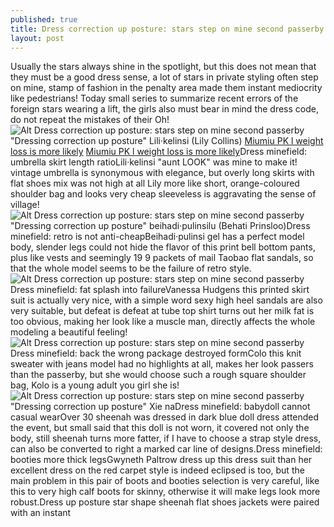 ```yaml
---
published: true
title: Dress correction up posture: stars step on mine second passerby
layout: post
---
```

Usually the stars always shine in the spotlight, but this does not mean that they must be a good dress sense, a lot of stars in private styling often step on mine, stamp of fashion in the penalty area made them instant mediocrity like pedestrians! Today small series to summarize recent errors of the foreign stars wearing a lift, the girls also must bear in mind the dress code, do not repeat the mistakes of their Oh!![Alt Dress correction up posture: stars step on mine second passerby](http://chinatravel123.files.wordpress.com/2016/01/78370f94.jpeg)\"Dressing correction up posture\" Lili·kelinsi (Lily Collins) [Miumiu PK l weight loss is more likely](http://www.focalstyle.com/2016/01/17/miumiu-pk-l-weight-loss-is-more-likely/) [Miumiu PK l weight loss is more likely](http://www.focalstyle.com/2016/01/17/miumiu-pk-l-weight-loss-is-more-likely/)Dress minefield: umbrella skirt length ratioLili·kelinsi \"aunt LOOK\" was mine to make it! vintage umbrella is synonymous with elegance, but overly long skirts with flat shoes mix was not high at all Lily more like short, orange-coloured shoulder bag and looks very cheap sleeveless is aggravating the sense of village!![Alt Dress correction up posture: stars step on mine second passerby](http://chinatravel123.files.wordpress.com/2016/01/782f528e.jpeg)\"Dressing correction up posture\" beihadi·pulinsilu (Behati Prinsloo)Dress minefield: retro is not anti-cheapBeihadi·pulinsi gel has a perfect model body, slender legs could not hide the flavor of this print bell bottom pants, plus like vests and seemingly 19 9 packets of mail Taobao flat sandals, so that the whole model seems to be the failure of retro style.![Alt Dress correction up posture: stars step on mine second passerby](http://chinatravel123.files.wordpress.com/2016/01/78333331.jpeg)Dress minefield: fat splash into failureVanessa Hudgens this printed skirt suit is actually very nice, with a simple word sexy high heel sandals are also very suitable, but defeat is defeat at tube top shirt turns out her milk fat is too obvious, making her look like a muscle man, directly affects the whole modeling a beautiful feeling!![Alt Dress correction up posture: stars step on mine second passerby](http://chinatravel123.files.wordpress.com/2016/01/783c9afd.jpeg)Dress minefield: back the wrong package destroyed formColo this knit sweater with jeans model had no highlights at all, makes her look passers than the passerby, but she would choose such a rough square shoulder bag, Kolo is a young adult you girl she is!![Alt Dress correction up posture: stars step on mine second passerby](http://chinatravel123.files.wordpress.com/2016/01/7831040f.jpeg)\"Dressing correction up posture\" Xie naDress minefield: babydoll cannot casual wearOver 30 sheenah was dressed in dark blue doll dress attended the event, but small said that this doll is not worn, it covered not only the body, still sheenah turns more fatter, if I have to choose a strap style dress, can also be converted to right a marked car line of designs.Dress minefield: booties more thick legsGwyneth Paltrow dress up this dress suit than her excellent dress on the red carpet style is indeed eclipsed is too, but the main problem in this pair of boots and booties selection is very careful, like this to very high calf boots for skinny, otherwise it will make legs look more robust.Dress up posture star shape sheenah flat shoes jackets were paired with an instant